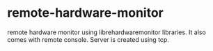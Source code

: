 # remote-hardware-monitor
remote hardware monitor using librehardwaremonitor libraries. It also comes with remote console. Server is created using tcp.

